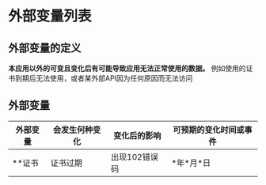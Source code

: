 # 外部变量列表

## 外部变量的定义
**本应用以外的可变且变化后有可能导致应用无法正常使用的数据。**
例如使用的证书到期后无法使用，或者某外部API因为任何原因而无法访问




## 外部变量
外部变量 | 会发生何种变化 | 变化后的影响 | 可预期的变化时间或事件
--|--|--|--
\*\*证书 | 证书过期 | 出现102错误码 | \*年\*月\*日
